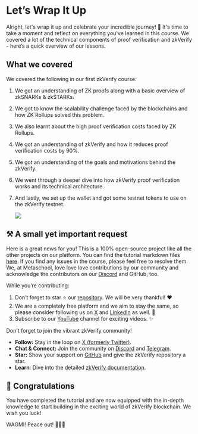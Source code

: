 # Let’s Wrap It Up

Alright, let's wrap it up and celebrate your incredible journey! 🎉 It's time to take a moment and reflect on everything you've learned in this course. We covered a lot of the technical components of proof verification and zkVerify - here’s a quick overview of our lessons.

## What we covered

We covered the following in our first zkVerify course:

1. We got an understanding of ZK proofs along with a basic overview of zkSNARKs & zkSTARKs.
2. We got to know the scalability challenge faced by the blockchains and how ZK Rollups solved this problem.
3. We also learnt about the high proof verification costs faced by ZK Rollups.
4. We got an understanding of zkVerify and how it reduces proof verification costs by 90%.
5. We got an understanding of the goals and motivations behind the zkVerify.
6. We went through a deeper dive into how zkVerify proof verification works and its technical architecture.
7. And lastly, we set up the wallet and got some testnet tokens to use on the zkVerify testnet.
    
    ![](https://github.com/0xmetaschool/Learning-Projects/blob/main/assests_for_all/assets-for-zkverify-horizen/Lesson%209_%20Let%E2%80%99s%20Wrap%20It%20Up/image1.webp?raw=true)
    

## ⚒️ A small yet important request

Here is a great news for you! This is a 100% open-source project like all the other projects on our platform. You can find the tutorial markdown files [here](https://github.com/0xmetaschool/Learning-Projects). If you find any issues in the course, please feel free to resolve them. We, at Metaschool, love love love contributions by our community and acknowledge the contributors on our [Discord](https://discord.com/invite/vbVMUwXWgc) and GitHub, too.

While you’re contributing:

1. Don’t forget to star ⭐️ our [repository](https://github.com/0xmetaschool/Learning-Projects). We will be very thankful! ❤️
2. We are a completely free platform and we aim to stay the same, so please consider following us on [X](https://twitter.com/0xmetaschool) and [LinkedIn](https://www.linkedin.com/company/0xmetaschool/) as well. 🫶
3. Subscribe to our [YouTube](https://www.youtube.com/@0xmetaschool/) channel for exciting videos. ✨

Don't forget to join the vibrant zkVerify community!

- **Follow:** Stay in the loop on [X (formerly Twitter)](https://x.com/ZKVProtocol).
- **Chat & Connect:** Join the community on [Discord](https://discord.com/invite/zkverify) and [Telegram](https://t.me/zkverify).
- **Star:** Show your support on [GitHub](https://github.com/HorizenLabs/zkVerify) and give the zkVerify repository a star.
- **Learn**: Dive into the detailed [zkVerify documentation](https://docs.zkverify.io/).

## 🎊 Congratulations

You have completed the tutorial and are now equipped with the in-depth knowledge to start building in the exciting world of zkVerify blockchain. We wish you luck!

WAGMI! Peace out! ✌🏻🔮
